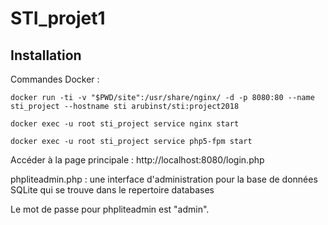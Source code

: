 # STI_projet1

## Installation

Commandes Docker :

`docker run -ti -v "$PWD/site":/usr/share/nginx/ -d -p 8080:80 --name sti_project --hostname sti arubinst/sti:project2018`

`docker exec -u root sti_project service nginx start`

`docker exec -u root sti_project service php5-fpm start`

Accéder à la page principale : http://localhost:8080/login.php

phpliteadmin.php : une interface d'administration pour la base de données SQLite qui se trouve dans le repertoire databases

Le mot de passe pour phpliteadmin est "admin".

